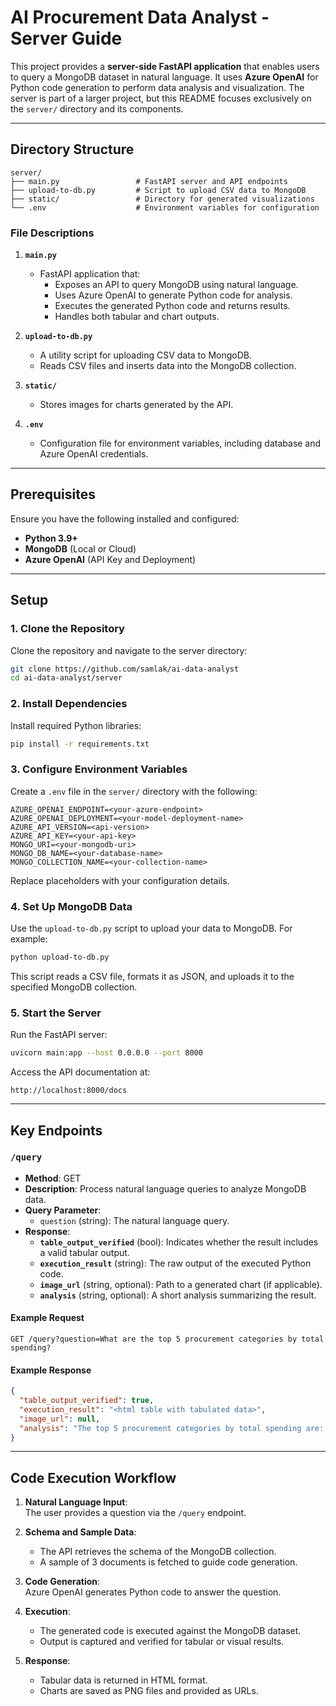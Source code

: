 # AI Procurement Data Analyst - Server Guide

This project provides a **server-side FastAPI application** that enables users to query a MongoDB dataset in natural language. It uses **Azure OpenAI** for Python code generation to perform data analysis and visualization. The server is part of a larger project, but this README focuses exclusively on the `server/` directory and its components.

---

## Directory Structure

```plaintext
server/
├── main.py                 # FastAPI server and API endpoints
├── upload-to-db.py         # Script to upload CSV data to MongoDB
├── static/                 # Directory for generated visualizations
└── .env                    # Environment variables for configuration
```

### File Descriptions

1. **`main.py`**  
   - FastAPI application that:
     - Exposes an API to query MongoDB using natural language.
     - Uses Azure OpenAI to generate Python code for analysis.
     - Executes the generated Python code and returns results.
     - Handles both tabular and chart outputs.

2. **`upload-to-db.py`**  
   - A utility script for uploading CSV data to MongoDB.
   - Reads CSV files and inserts data into the MongoDB collection.

3. **`static/`**  
   - Stores images for charts generated by the API.

4. **`.env`**  
   - Configuration file for environment variables, including database and Azure OpenAI credentials.

---

## Prerequisites

Ensure you have the following installed and configured:

- **Python 3.9+**
- **MongoDB** (Local or Cloud)
- **Azure OpenAI** (API Key and Deployment)

---

## Setup

### 1. Clone the Repository

Clone the repository and navigate to the server directory:

```bash
git clone https://github.com/samlak/ai-data-analyst
cd ai-data-analyst/server
```

### 2. Install Dependencies

Install required Python libraries:

```bash
pip install -r requirements.txt
```

### 3. Configure Environment Variables

Create a `.env` file in the `server/` directory with the following:

```env
AZURE_OPENAI_ENDPOINT=<your-azure-endpoint>
AZURE_OPENAI_DEPLOYMENT=<your-model-deployment-name>
AZURE_API_VERSION=<api-version>
AZURE_API_KEY=<your-api-key>
MONGO_URI=<your-mongodb-uri>
MONGO_DB_NAME=<your-database-name>
MONGO_COLLECTION_NAME=<your-collection-name>
```

Replace placeholders with your configuration details.

### 4. Set Up MongoDB Data

Use the `upload-to-db.py` script to upload your data to MongoDB. For example:

```bash
python upload-to-db.py
```

This script reads a CSV file, formats it as JSON, and uploads it to the specified MongoDB collection.

### 5. Start the Server

Run the FastAPI server:

```bash
uvicorn main:app --host 0.0.0.0 --port 8000
```

Access the API documentation at:

```
http://localhost:8000/docs
```

---

## Key Endpoints

### `/query`

- **Method**: GET  
- **Description**: Process natural language queries to analyze MongoDB data.
- **Query Parameter**:
  - `question` (string): The natural language query.
- **Response**:
  - **`table_output_verified`** (bool): Indicates whether the result includes a valid tabular output.
  - **`execution_result`** (string): The raw output of the executed Python code.
  - **`image_url`** (string, optional): Path to a generated chart (if applicable).
  - **`analysis`** (string, optional): A short analysis summarizing the result.

#### Example Request
```http
GET /query?question=What are the top 5 procurement categories by total spending?
```

#### Example Response
```json
{
  "table_output_verified": true,
  "execution_result": "<html table with tabulated data>",
  "image_url": null,
  "analysis": "The top 5 procurement categories by total spending are: Office Supplies, IT Equipment, Consulting Services, Transportation, and Construction."
}
```

---

## Code Execution Workflow

1. **Natural Language Input**:  
   The user provides a question via the `/query` endpoint.

2. **Schema and Sample Data**:  
   - The API retrieves the schema of the MongoDB collection.
   - A sample of 3 documents is fetched to guide code generation.

3. **Code Generation**:  
   Azure OpenAI generates Python code to answer the question.

4. **Execution**:  
   - The generated code is executed against the MongoDB dataset.
   - Output is captured and verified for tabular or visual results.

5. **Response**:  
   - Tabular data is returned in HTML format.
   - Charts are saved as PNG files and provided as URLs.
